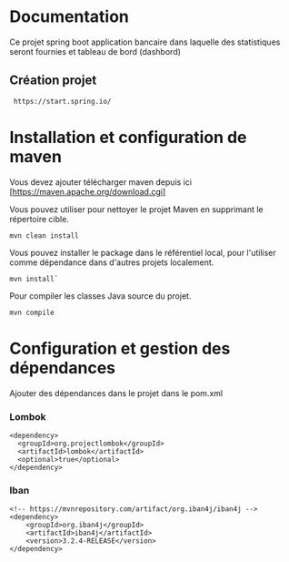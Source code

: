 # Documentation
Ce projet spring boot  application bancaire dans laquelle  des statistiques seront fournies et tableau de bord (dashbord)
## Création projet
````
 https://start.spring.io/
````
# Installation  et configuration de maven
Vous devez ajouter télécharger maven depuis ici [https://maven.apache.org/download.cgi]


Vous pouvez utiliser pour nettoyer le projet Maven en supprimant le répertoire cible.
````
mvn clean install
````

Vous pouvez  installer le package dans le référentiel local, pour l'utiliser comme dépendance dans d'autres projets localement.
````
mvn install` 
````
Pour compiler les classes Java source du projet.
````
mvn compile
````
# Configuration et gestion des dépendances
Ajouter des dépendances dans le projet dans le pom.xml
### Lombok

````  
<dependency>
  <groupId>org.projectlombok</groupId>
  <artifactId>lombok</artifactId>
  <optional>true</optional>
</dependency>
`````
### Iban
``````
<!-- https://mvnrepository.com/artifact/org.iban4j/iban4j -->
<dependency>
    <groupId>org.iban4j</groupId>
    <artifactId>iban4j</artifactId>
    <version>3.2.4-RELEASE</version>
</dependency>
``````